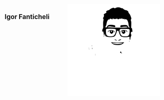 <img src="./images/igorfanticheli.svg" min-width="300px" max-width="300px" width="300px" align="right" alt="logo igorfanticheli">

## Igor Fanticheli
